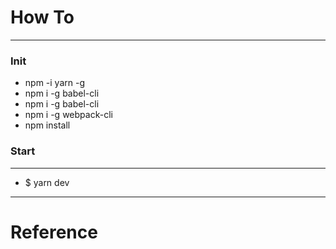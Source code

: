 

<h1>How To</h1>
<hr />
<h3>Init</h3>
<ul>
    <li>
        npm -i yarn -g
    </li>
    <li>
        npm i -g babel-cli
    </li>
    <li>
        npm i -g babel-cli
    </li>
    <li>
        npm i -g webpack-cli
    </li>
    <li>
        npm install
    </li>
</ul>

<h3>Start</h3>
<hr />
<ul>
    <li>
        $ yarn dev
    </li>
</ul>

<hr />
<h1>Reference</h1>
<a href='https://docs.microsoft.com/zh-tw/visualstudio/javascript/tutorial-nodejs-with-react-and-jsx?view=vs-2017 pm2 pm2 stop all pm2 start lib/server.js --watch nvm use 10.24 nvm ls apt-get update npm install yarn yarn add

'></a>